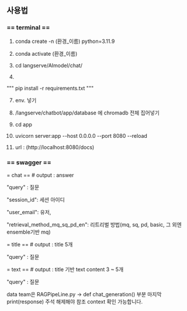 ## 사용법


### == terminal ==

1. conda create -n (환경_이름) python=3.11.9

2. conda activate (환경_이름)

3. cd langserve/AImodel/chat/

4.
"""
pip install -r requirements.txt
"""

7. env. 넣기

8. /langserve/chatbot/app/database 에 chromadb 전체 집어넣기

9. cd app

10. uvicorn server:app --host 0.0.0.0 --port 8080 --reload

11. url : (http://localhost:8080/docs)


### == swagger == 


= chat == # output : answer

"query" : 질문

"session_id": 세션 아이디

"user_email": 유저,

"retrieval_method_mq_sq_pd_en": 리트리벌 방법(mq, sq, pd, basic, 그 외엔 ensemble기반 mq)


= title == # output : title 5개

"query" : 질문


= text == # output : title 기반 text content 3 ~ 5개

"query" : 질문



data team은 RAGPipeLine.py -> def chat_generation() 부분 마지막 print(response) 주석 해제해야 참조 context 확인 가능합니다.
